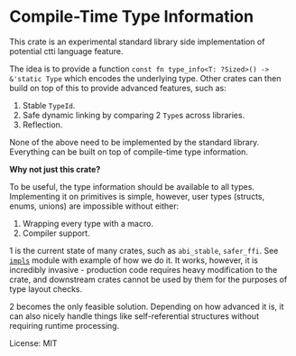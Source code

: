 # Compile-Time Type Information

This crate is an experimental standard library side implementation of potential ctti language feature.

The idea is to provide a function `const fn type_info<T: ?Sized>() -> &'static Type` which
encodes the underlying type. Other crates can then build on top of this to provide advanced
features, such as:

1. Stable `TypeId`.
2. Safe dynamic linking by comparing 2 `Type`s across libraries.
3. Reflection.

None of the above need to be implemented by the standard library. Everything can be built on
top of compile-time type information.

**Why not just this crate?**

To be useful, the type information should be available to all types. Implementing it on
primitives is simple, however, user types (structs, enums, unions) are impossible without
either:

1. Wrapping every type with a macro.
2. Compiler support.

1 is the current state of many crates, such as `abi_stable`, `safer_ffi`. See
  [`impls`](crate::impls) module with example of how we do it. It works, however, it is
  incredibly invasive - production code requires heavy modification to the crate, and
  downstream crates cannot be used by them for the purposes of type layout checks.

2 becomes the only feasible solution. Depending on how advanced it is, it can also nicely
  handle things like self-referential structures without requiring runtime processing.

License: MIT
